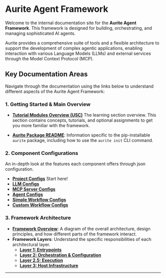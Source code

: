 # Aurite Agent Framework

Welcome to the internal documentation site for the **Aurite Agent Framework**. This framework is designed for building, orchestrating, and managing sophisticated AI agents.

Aurite provides a comprehensive suite of tools and a flexible architecture to support the development of complex agentic applications, enabling interaction with various Language Models (LLMs) and external services through the Model Context Protocol (MCP).

## Key Documentation Areas

Navigate through the documentation using the links below to understand different aspects of the Aurite Agent Framework:

### 1. Getting Started & Main Overview

- **[Tutorial Modules Overview (USC)](getting-started/Start_Here.md)** The learning section overview. This section contains concepts, tutorials, and optional assignments to get you more familiar with the framework.

- **[Aurite Package README](https://github.com/Aurite-ai/aurite-agents/blob/main/README_packaged.md)**: Information specific to the pip-installable `aurite` package, including how to use the `aurite init` CLI command.

### 2. Component Configurations

An in-depth look at the features each component offers through json configuration.

- **[Project Configs](config/projects_and_workspaces.md)** Start here!
- **[LLM Configs](config/llm.md)**
- **[MCP Server Configs](config/mcp_server.md)**
- **[Agent Configs](config/agent.md)**
- **[Simple Workflow Configs](config/simple_workflow.md)**
- **[Custom Workflow Configs](config/custom_workflow.md)**

### 3. Framework Architecture

- **[Framework Overview](architecture/overview.md)**: A diagram of the overall architecture, design principles, and how different parts of the framework interact.
- **Framework Layers**: Understand the specific responsibilities of each architectural layer.
  - **[Layer 1: Entrypoints](architecture/layers/1_entrypoints.md)**
  - **[Layer 2: Orchestration & Configuration](architecture/layers/2_orchestration.md)**
  - **[Layer 2.5: Execution](architecture/layers/2.5_execution.md)**
  - **[Layer 3: Host Infrastructure](architecture/layers/3_host.md)**

---
